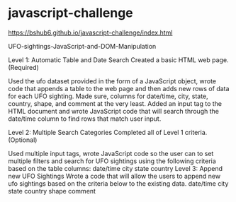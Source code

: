 # javascript-challenge

https://bshub6.github.io/javascript-challenge/index.html


UFO-sightings-JavaScript-and-DOM-Manipulation

Level 1: Automatic Table and Date Search Created a basic HTML web page. (Required)

Used the ufo dataset provided in the form of a JavaScript object, wrote code that appends a table to the web page and then adds new rows of data for each UFO sighting.
Made sure, columns for date/time, city, state, country, shape, and comment at the very least. Added an input tag to the HTML document and wrote JavaScript code that will search through the date/time column to find rows that match user input.


Level 2: Multiple Search Categories Completed all of Level 1 criteria. (Optional)

Used multiple input tags, wrote JavaScript code so the user can to set multiple filters and search for UFO sightings using the following criteria based on the table columns:
date/time city state country Level 3: Append new UFO Sightings Wrote a code that will allow the users to append new ufo sightings based on the criteria below to the existing data. date/time city state country shape comment
